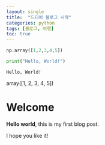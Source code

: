```yaml
---
layout: single
title:  "드디어 블로그 시작"
categories: python
tags: [블로그, 여행]
toc: true
---
```

```python
np.array([1,2,3,4,5])
```

```python
print("Hello, World!")
```

    Hello, World!
    

array([1, 2, 3, 4, 5])
# Welcome

**Hello world**, this is my first blog post.

I hope you like it!
